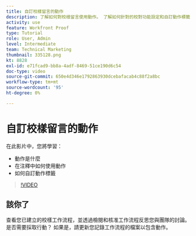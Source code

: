 ```yaml
---
title: 自訂校樣留言的動作
description: 了解如何對校樣留言使用動作。 了解如何針對的校對功能設定和自訂動作標籤。
activity: use
feature: Workfront Proof
type: Tutorial
role: User, Admin
level: Intermediate
team: Technical Marketing
thumbnail: 335128.png
kt: 8828
exl-id: e71fcad9-bb8a-4adf-8469-51ce190d6c54
doc-type: video
source-git-commit: 650e4d346e1792863930dcebafacab4c88f2a8bc
workflow-type: tm+mt
source-wordcount: '95'
ht-degree: 0%

---
```


# 自訂校樣留言的動作

在此影片中，您將學習：

* 動作是什麼
* 在注釋中如何使用動作
* 如何自訂動作標籤

>[!VIDEO](https://video.tv.adobe.com/v/335128/?quality=12&learn=on)

## 該你了

查看您已建立的校樣工作流程，並透過檢閱和核准工作流程反思您與團隊的討論。 是否需要採取行動？ 如果是，請更新您記錄工作流程的檔案以包含動作。

